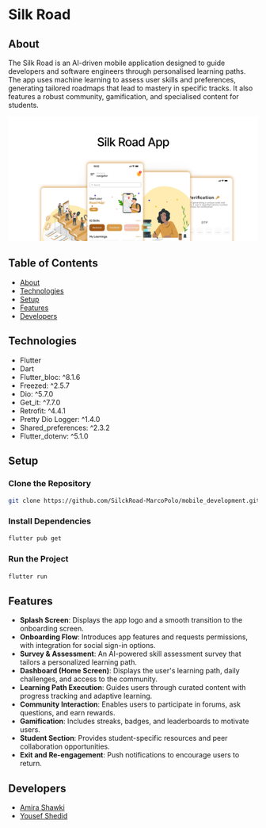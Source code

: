 # Silk Road



## About
The Silk Road is an AI-driven mobile application designed to guide developers and software engineers through personalised learning paths. The app uses machine learning to assess user skills and preferences, generating tailored roadmaps that lead to mastery in specific tracks. It also features a robust community, gamification, and specialised content for students.

![App Screens](assets/images/readme_img.jpeg)

## Table of Contents
- [About](#about)
- [Technologies](#technologies)
- [Setup](#setup)
- [Features](#features)
- [Developers](#developers)

## Technologies
- Flutter
- Dart
- Flutter_bloc: ^8.1.6
- Freezed: ^2.5.7
- Dio: ^5.7.0
- Get_it: ^7.7.0
- Retrofit: ^4.4.1
- Pretty Dio Logger: ^1.4.0
- Shared_preferences: ^2.3.2
- Flutter_dotenv: ^5.1.0

## Setup

### Clone the Repository
```bash
git clone https://github.com/SilckRoad-MarcoPolo/mobile_development.git
```
### Install Dependencies
```bash
flutter pub get

```
### Run the Project
```bash
flutter run

```
## Features
- **Splash Screen**: Displays the app logo and a smooth transition to the onboarding screen.
- **Onboarding Flow**: Introduces app features and requests permissions, with integration for social sign-in options.
- **Survey & Assessment**: An AI-powered skill assessment survey that tailors a personalized learning path.
- **Dashboard (Home Screen)**: Displays the user's learning path, daily challenges, and access to the community.
- **Learning Path Execution**: Guides users through curated content with progress tracking and adaptive learning.
- **Community Interaction**: Enables users to participate in forums, ask questions, and earn rewards.
- **Gamification**: Includes streaks, badges, and leaderboards to motivate users.
- **Student Section**: Provides student-specific resources and peer collaboration opportunities.
- **Exit and Re-engagement**: Push notifications to encourage users to return.

## Developers
- [Amira Shawki](https://github.com/amirashawki)
- [Yousef Shedid](https://github.com/yshedid)
